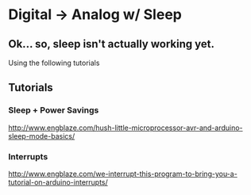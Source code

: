 # Digital -> Analog w/ Sleep

## Ok... so, sleep isn't actually working yet.

Using the following tutorials

## Tutorials
### Sleep + Power Savings
http://www.engblaze.com/hush-little-microprocessor-avr-and-arduino-sleep-mode-basics/

### Interrupts
http://www.engblaze.com/we-interrupt-this-program-to-bring-you-a-tutorial-on-arduino-interrupts/